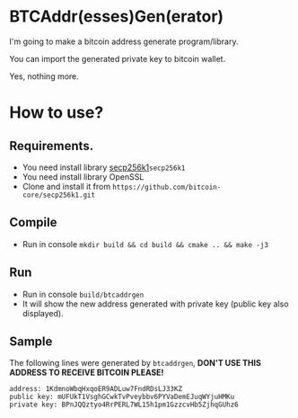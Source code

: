 # BTCAddr(esses)Gen(erator)

I'm going to make a bitcoin address generate program/library.

You can import the generated private key to bitcoin wallet.

Yes, nothing more.

# How to use?

## Requirements.

* You need install library [secp256k1](https://github.com/bitcoin-core/secp256k1.git)`secp256k1`
* You need install library OpenSSL
* Clone and install it from `https://github.com/bitcoin-core/secp256k1.git`

## Compile

* Run in console `mkdir build && cd build && cmake .. && make -j3`

## Run

* Run in console `build/btcaddrgen`
* It will show the new address generated with private key (public key also displayed).

## Sample

The following lines were generated by `btcaddrgen`, **DON'T USE THIS ADDRESS TO RECEIVE BITCOIN PLEASE!**

```
address: 1KdmnoWbqHxqoER9ADLuw7FndRDsLJ33KZ
public key: mUFUkT1VsghGCwkTvPveybbv6PYVaDemEJuqWYjuHMKu
private key: BPnJQQztyo4RrPERL7WL15h1pm1GzzcvHb5ZjhqGUhz6
```